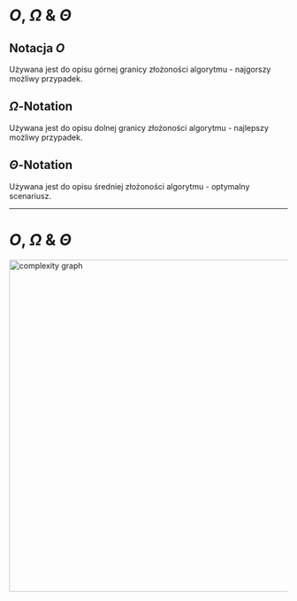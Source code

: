 
# $O$, $\Omega$ & $\Theta$

<div v-click>

## Notacja $O$

Używana jest do opisu górnej granicy złożoności algorytmu - najgorszy możliwy przypadek.

</div>

<div v-click="2">

## $\Omega$-Notation

Używana jest do opisu dolnej granicy złożoności algorytmu - najlepszy możliwy przypadek.

</div>

<div v-click="3">

## $\Theta$-Notation

Używana jest do opisu średniej złożoności algorytmu - optymalny scenariusz.

</div>

---

# $O$, $\Omega$ & $\Theta$

<img src="theta.webp" alt="complexity graph" style="height: 600px">



